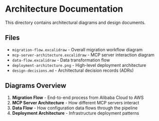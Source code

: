 # Architecture Documentation

This directory contains architectural diagrams and design documents.

## Files
- `migration-flow.excalidraw` - Overall migration workflow diagram
- `mcp-server-architecture.excalidraw` - MCP server interaction diagram
- `data-flow.excalidraw` - Data transformation flow
- `deployment-architecture.png` - High-level deployment architecture
- `design-decisions.md` - Architectural decision records (ADRs)

## Diagrams Overview
1. **Migration Flow** - End-to-end process from Alibaba Cloud to AWS
2. **MCP Server Architecture** - How different MCP servers interact
3. **Data Flow** - How configuration data flows through the pipeline
4. **Deployment Architecture** - Infrastructure deployment patterns

